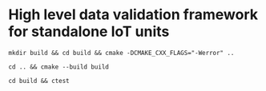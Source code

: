 # High level data validation framework for standalone IoT units
```mkdir build && cd build && cmake -DCMAKE_CXX_FLAGS="-Werror" ..```

```cd .. && cmake --build build```

```cd build && ctest```